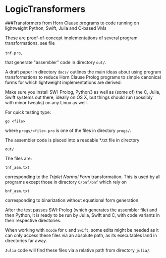 # LogicTransformers

###Transformers from Horn Clause programs to code running  on lightweight Python,  Swift, Julia and C-based VMs 

These are proof-of-concept implementations of several program transformations, see file 

```tnf.pro```,

that generate "assembler" code in directory ``out/``.

A draft paper in  directory ``docs/`` outlines the main ideas about using program transformations to reduce Horn Clause Prolog programs to simple canonical forms for which lightweight implementations are derived.

Make sure you install SWI-Prolog, Python3 as well as (some of) the C, Julia, Swift systems out there, ideally on OS X, but things should run (possibly with minor tweaks) on any Linux as well.

For quick testing type:

```
go <file>
```
where ``progs/<file>.pro`` is one of the files in directory ``progs/``.

The assembler code is placed into a readable *.txt file in directory

``out/`` 

The files are:

```tnf_asm.txt```

corresponding to the *Triplet Normal Form* transformation.
This is  used by all programs except those in
directory ``C/bnf/bnf`` which rely on

```
bnf_asm.txt
```

corresponding to binarization without equational form generation.

After the test passes SWI-Prolog (which generates the assembler file) and then Python, it is ready to be run by Julia, Swift and C, with code variants in their respective directories.

When working with ``Xcode`` for ``C`` and ``Swift``, some edits might be needed as it can only access these files via an absolute path, as its executables land in directories far away. 

``Julia`` code will find these files via a relative path from directory ``julia/``.

